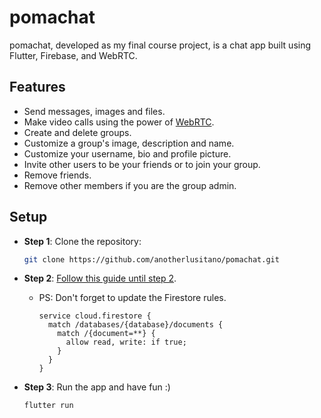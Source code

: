 # pomachat

pomachat, developed as my final course project, is a chat app built using Flutter, Firebase, and WebRTC.

## Features
- Send messages, images and files.
- Make video calls using the power of [WebRTC](https://webrtc.org/).
- Create and delete groups.
- Customize a group's image, description and name.
- Customize your username, bio and profile picture.
- Invite other users to be your friends or to join your group.
- Remove friends.
- Remove other members if you are the group admin.

## Setup

- **Step 1**: Clone the repository:

  ```bash
  git clone https://github.com/anotherlusitano/pomachat.git
  ```

- **Step 2**: [Follow this guide until step 2](https://firebase.google.com/docs/flutter/setup?platform=ios).

  - PS: Don't forget to update the Firestore rules.
    ```
    service cloud.firestore {
      match /databases/{database}/documents {
        match /{document=**} {
          allow read, write: if true;
        }
      }
    }
    ```

- **Step 3**: Run the app and have fun :)
  ```bash
  flutter run
  ```
